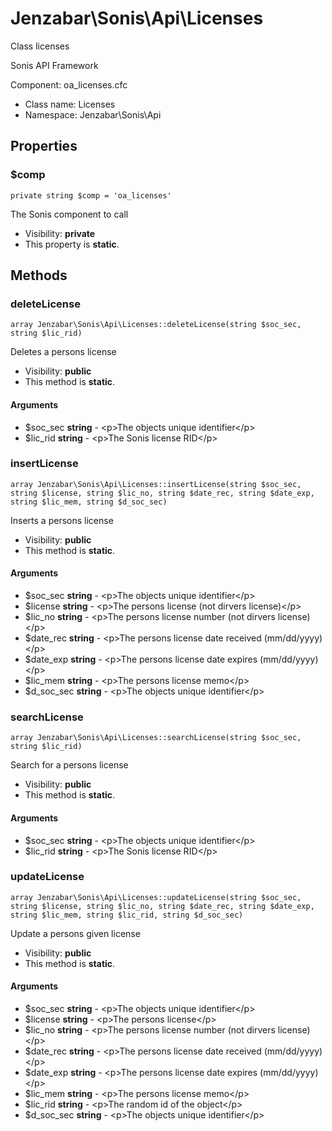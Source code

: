 Jenzabar\Sonis\Api\Licenses
===============

Class licenses

Sonis API Framework

Component: oa_licenses.cfc


* Class name: Licenses
* Namespace: Jenzabar\Sonis\Api





Properties
----------


### $comp

    private string $comp = 'oa_licenses'

The Sonis component to call



* Visibility: **private**
* This property is **static**.


Methods
-------


### deleteLicense

    array Jenzabar\Sonis\Api\Licenses::deleteLicense(string $soc_sec, string $lic_rid)

Deletes a persons license



* Visibility: **public**
* This method is **static**.


#### Arguments
* $soc_sec **string** - &lt;p&gt;The objects unique identifier&lt;/p&gt;
* $lic_rid **string** - &lt;p&gt;The Sonis license RID&lt;/p&gt;



### insertLicense

    array Jenzabar\Sonis\Api\Licenses::insertLicense(string $soc_sec, string $license, string $lic_no, string $date_rec, string $date_exp, string $lic_mem, string $d_soc_sec)

Inserts a persons license



* Visibility: **public**
* This method is **static**.


#### Arguments
* $soc_sec **string** - &lt;p&gt;The objects unique identifier&lt;/p&gt;
* $license **string** - &lt;p&gt;The persons license (not dirvers license)&lt;/p&gt;
* $lic_no **string** - &lt;p&gt;The persons license number (not dirvers license)&lt;/p&gt;
* $date_rec **string** - &lt;p&gt;The persons license date received (mm/dd/yyyy)&lt;/p&gt;
* $date_exp **string** - &lt;p&gt;The persons license date expires (mm/dd/yyyy)&lt;/p&gt;
* $lic_mem **string** - &lt;p&gt;The persons license memo&lt;/p&gt;
* $d_soc_sec **string** - &lt;p&gt;The objects unique identifier&lt;/p&gt;



### searchLicense

    array Jenzabar\Sonis\Api\Licenses::searchLicense(string $soc_sec, string $lic_rid)

Search for a persons license



* Visibility: **public**
* This method is **static**.


#### Arguments
* $soc_sec **string** - &lt;p&gt;The objects unique identifier&lt;/p&gt;
* $lic_rid **string** - &lt;p&gt;The Sonis license RID&lt;/p&gt;



### updateLicense

    array Jenzabar\Sonis\Api\Licenses::updateLicense(string $soc_sec, string $license, string $lic_no, string $date_rec, string $date_exp, string $lic_mem, string $lic_rid, string $d_soc_sec)

Update a persons given license



* Visibility: **public**
* This method is **static**.


#### Arguments
* $soc_sec **string** - &lt;p&gt;The objects unique identifier&lt;/p&gt;
* $license **string** - &lt;p&gt;The persons license&lt;/p&gt;
* $lic_no **string** - &lt;p&gt;The persons license number (not dirvers license)&lt;/p&gt;
* $date_rec **string** - &lt;p&gt;The persons license date received (mm/dd/yyyy)&lt;/p&gt;
* $date_exp **string** - &lt;p&gt;The persons license date expires (mm/dd/yyyy)&lt;/p&gt;
* $lic_mem **string** - &lt;p&gt;The persons license memo&lt;/p&gt;
* $lic_rid **string** - &lt;p&gt;The random id of the object&lt;/p&gt;
* $d_soc_sec **string** - &lt;p&gt;The objects unique identifier&lt;/p&gt;


